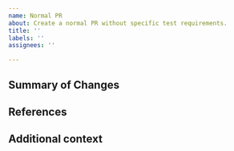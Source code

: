 ```yaml
---
name: Normal PR
about: Create a normal PR without specific test requirements.
title: ''
labels: ''
assignees: ''

---
```

<!--Add a description here.
Include a list of issues it fixes in the "Fixes #[]" format if applicable.-->

## Summary of Changes
<!--A list of changes that will be copied into the merge commit message and changelog.-->

## References
<!--A list of references of this PR, for instance related PRs or scientific papers.-->

## Additional context
<!--Add any other context about this PR here-->
